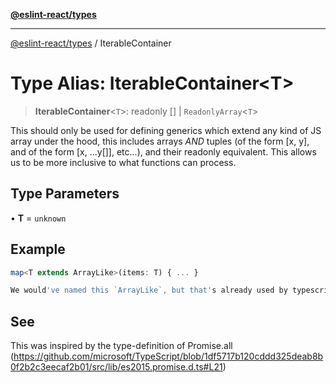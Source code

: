 [**@eslint-react/types**](../README.md)

***

[@eslint-react/types](../README.md) / IterableContainer

# Type Alias: IterableContainer\<T\>

> **IterableContainer**\<`T`\>: readonly \[\] \| `ReadonlyArray`\<`T`\>

This should only be used for defining generics which extend any kind of JS
array under the hood, this includes arrays *AND* tuples (of the form [x, y],
and of the form [x, ...y[]], etc...), and their readonly equivalent. This
allows us to be more inclusive to what functions can process.

## Type Parameters

• **T** = `unknown`

## Example

```ts
map<T extends ArrayLike>(items: T) { ... }

We would've named this `ArrayLike`, but that's already used by typescript...
```

## See

This was inspired by the type-definition of Promise.all (https://github.com/microsoft/TypeScript/blob/1df5717b120cddd325deab8b0f2b2c3eecaf2b01/src/lib/es2015.promise.d.ts#L21)
